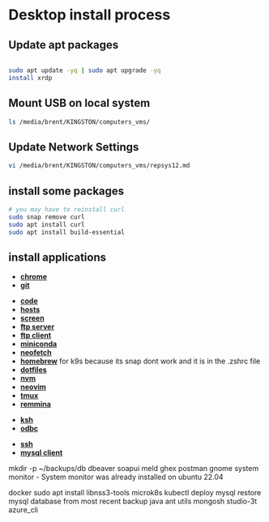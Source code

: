 # Desktop install process

## Update apt packages

```bash

sudo apt update -yq | sudo apt upgrade -yq
install xrdp
```

## Mount USB on local system

```bash
ls /media/brent/KINGSTON/computers_vms/

```

## Update Network Settings

```bash
vi /media/brent/KINGSTON/computers_vms/repsys12.md
```

## install some packages

```bash
# you may have to reinstall curl
sudo snap remove curl
sudo apt install curl
sudo apt install build-essential
```

## install applications

- **[chrome](../chrome/install.md)**
- **[git](../git/git.md)**
<!-- **[pass](../pass/pass.md)**  -->
- **[code](../code/code.md)**
- **[hosts](../hosts/hosts.md)**
- **[screen](../screen/install-screen.md)**
- **[ftp server](../ftp/ftp-server.md)**
- **[ftp client](../ftp/ftp-client.md)**
- **[miniconda](../conda/miniconda-install.md)**
- **[neofetch](../neofetch/install-neofetch.md)**
- **[homebrew](../homebrew/homebrew-install.md)** for k9s because its snap dont work and it is in the .zshrc file
- **[dotfiles](../dotfiles/install-dotfiles.md)**
- **[nvm](../nvm/install-node-version-manager.md)**
- **[neovim](../neovim/install-neovim.md)**
- **[tmux](../tmux/tmux.md)**
- **[remmina](../remmina/install.md)**
<!-- cron -- this is already installed on ubuntu 22.04 -->
<!-- email - check in reports docker file was part of pipeline  -->
- **[ksh](../ksh/ksh.md)**
- **[odbc](../odbc/install-ubuntu.md)**
<!-- # I don't think I need an older version for because I don't install a local version of mongodb and conda can install an older ssl if needed for pysoap -->
<!-- ssl -- older ssl for mongodb and pysoap. -->
<!-- openssl -->
- **[ssh](../ssh/ssh.md)**
- **[mysql client](../mysql/mysql-client.md)**

mkdir -p ~/backups/db
dbeaver
soapui
meld
ghex
postman
gnome system monitor - System monitor was already installed on ubuntu 22.04
<!-- teams  -->
docker
sudo apt install libnss3-tools
microk8s
kubectl
deploy mysql
restore mysql database from most recent backup
java
ant
utils
mongosh
studio-3t
azure_cli
